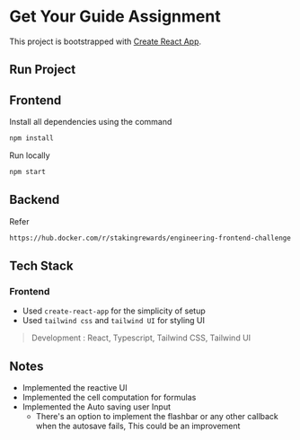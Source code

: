 # Get Your Guide Assignment

This project is bootstrapped with [Create React App](https://github.com/facebook/create-react-app).

## Run Project

## Frontend

Install all dependencies using the command

```bash
npm install
```

Run locally

```bash
npm start
```

## Backend

Refer

```bash
https://hub.docker.com/r/stakingrewards/engineering-frontend-challenge
```

## Tech Stack

### Frontend

- Used `create-react-app` for the simplicity of setup
- Used `tailwind css` and `tailwind UI` for styling UI

> Development : React, Typescript, Tailwind CSS, Tailwind UI

## Notes

- Implemented the reactive UI
- Implemented the cell computation for formulas
- Implemented the Auto saving user Input
  - There's an option to implement the flashbar or any other callback when the autosave fails, This could be an improvement
